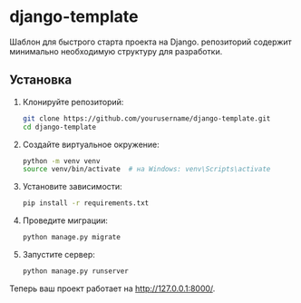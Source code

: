 # django-template
Шаблон для быстрого старта проекта на Django. репозиторий содержит минимально необходимую структуру для разработки.

## Установка

1. Клонируйте репозиторий:

   ```bash
   git clone https://github.com/yourusername/django-template.git
   cd django-template

2. Создайте виртуальное окружение:

   ```bash
   python -m venv venv
   source venv/bin/activate  # на Windows: venv\Scripts\activate

3. Установите зависимости:
   ```bash
   pip install -r requirements.txt

4. Проведите миграции:
      ```bash
      python manage.py migrate

5. Запустите сервер:
      ```bash
      python manage.py runserver

Теперь ваш проект работает на http://127.0.0.1:8000/.


   
